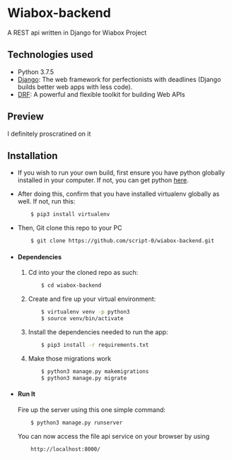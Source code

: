 # Wiabox-backend
A REST api written in Django for Wiabox Project

## Technologies used
* Python 3.7.5
* [Django](https://www.djangoproject.com/): The web framework for perfectionists with deadlines (Django builds better web apps with less code).
* [DRF](https://www.django-rest-framework.org/): A powerful and flexible toolkit for building Web APIs

## Preview
I definitely proscratined on it

## Installation
* If you wish to run your own build, first ensure you have python globally installed in your computer. If not, you can get python [here](https://www.python.org").
* After doing this, confirm that you have installed virtualenv globally as well. If not, run this:
    ```bash
        $ pip3 install virtualenv
    ```
* Then, Git clone this repo to your PC
    ```bash
        $ git clone https://github.com/script-0/wiabox-backend.git
    ```

* #### Dependencies
    1. Cd into your the cloned repo as such:
        ```bash
            $ cd wiabox-backend
        ```
    2. Create and fire up your virtual environment:
        ```bash
            $ virtualenv venv -p python3
            $ source venv/bin/activate
        ```
    3. Install the dependencies needed to run the app:
        ```bash
            $ pip3 install -r requirements.txt
        ```
    4. Make those migrations work
        ```bash
            $ python3 manage.py makemigrations
            $ python3 manage.py migrate
        ```

* #### Run It
    Fire up the server using this one simple command:
    ```bash
        $ python3 manage.py runserver
    ```
    You can now access the file api service on your browser by using
    ```
        http://localhost:8000/
    ```
